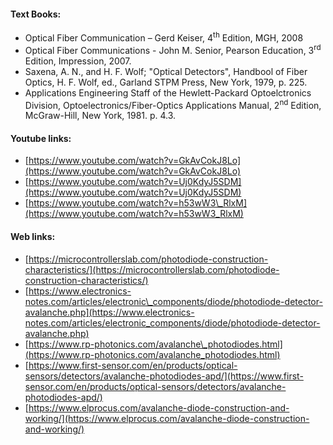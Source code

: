 
#### Text Books:

*   Optical Fiber Communication – Gerd Keiser, 4<sup>th</sup> Edition, MGH, 2008
*   Optical Fiber Communications - John M. Senior, Pearson Education, 3<sup>rd</sup> Edition, Impression, 2007.
*   Saxena, A. N., and H. F. Wolf; "Optical Detectors", Handbool of Fiber Optics, H. F. Wolf, ed., Garland STPM Press, New York, 1979, p. 225.
*   Applications Engineering Staff of the Hewlett-Packard Optoelctronics Division, Optoelectronics/Fiber-Optics Applications Manual, 2<sup>nd</sup> Edition, McGraw-Hill, New York, 1981. p. 4.3.

  

#### Youtube links:

*   [https://www.youtube.com/watch?v=GkAvCokJ8Lo](https://www.youtube.com/watch?v=GkAvCokJ8Lo)
*   [https://www.youtube.com/watch?v=Uj0KdyJ5SDM](https://www.youtube.com/watch?v=Uj0KdyJ5SDM)
*   [https://www.youtube.com/watch?v=h53wW3\_RlxM](https://www.youtube.com/watch?v=h53wW3_RlxM)

#### Web links:

*   [https://microcontrollerslab.com/photodiode-construction-characteristics/](https://microcontrollerslab.com/photodiode-construction-characteristics/)
*   [https://www.electronics-notes.com/articles/electronic\_components/diode/photodiode-detector-avalanche.php](https://www.electronics-notes.com/articles/electronic_components/diode/photodiode-detector-avalanche.php)
*   [https://www.rp-photonics.com/avalanche\_photodiodes.html](https://www.rp-photonics.com/avalanche_photodiodes.html)
*   [https://www.first-sensor.com/en/products/optical-sensors/detectors/avalanche-photodiodes-apd/](https://www.first-sensor.com/en/products/optical-sensors/detectors/avalanche-photodiodes-apd/)
*   [https://www.elprocus.com/avalanche-diode-construction-and-working/](https://www.elprocus.com/avalanche-diode-construction-and-working/)
